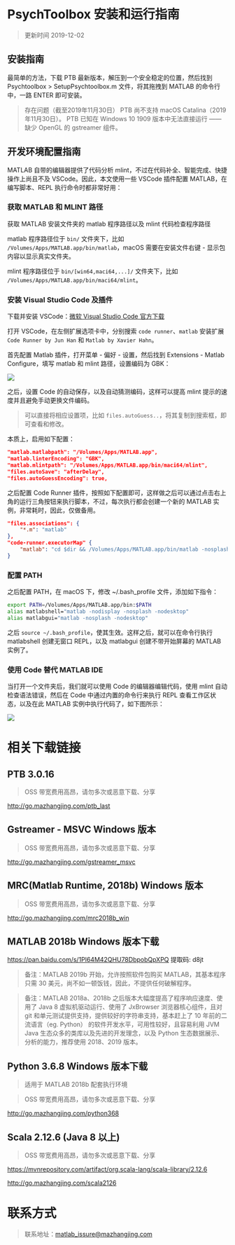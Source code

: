 # PsychToolbox 安装和运行指南

> 更新时间 2019-12-02

## 安装指南

最简单的方法，下载 PTB 最新版本，解压到一个安全稳定的位置，然后找到 Psychtoolbox > SetupPsychtoolbox.m 文件，将其拖拽到 MATLAB 的命令行中，一路 ENTER 即可安装。

> 存在问题（截至2019年11月30日）
PTB 尚不支持 macOS Catalina（2019年11月30日）。
PTB 已知在 Windows 10 1909 版本中无法直接运行 —— 缺少 OpenGL 的 gstreamer 组件。

## 开发环境配置指南

MATLAB 自带的编辑器提供了代码分析 mlint，不过在代码补全、智能完成、快捷操作上尚且不及 VSCode。因此，本文使用一些 VSCode 插件配置 MATLAB，在编写脚本、REPL 执行命令时都非常好用：

### 获取 MATLAB 和 MLINT 路径

获取 MATLAB 安装文件夹的 matlab 程序路径以及 mlint 代码检查程序路径

matlab 程序路径位于 `bin/` 文件夹下，比如 `/Volumes/Apps/MATLAB.app/bin/matlab`，macOS 需要在安装文件右键 - 显示包内容以显示真实文件夹。

mlint 程序路径位于 `bin/[win64,maci64,...]/` 文件夹下，比如 `/Volumes/Apps/MATLAB.app/bin/maci64/mlint`。

### 安装 Visual Studio Code 及插件

下载并安装 VSCode：[微软 Visual Studio Code 官方下载](https://code.visualstudio.com/)

打开 VSCode，在左侧扩展选项卡中，分别搜索 `code runner`、`matlab` 安装扩展 `Code Runner by Jun Han` 和 `Matlab by Xavier Hahn`。

首先配置 Matlab 插件，打开菜单 - 偏好 - 设置，然后找到 Extensions - Matlab Configure，填写 matlab 和 mlint 路径，设置编码为 GBK：

![](http://static2.mazhangjing.com/20191202/53531b7_matlab_vscode_1.png)

之后，设置 Code 的自动保存，以及自动猜测编码，这样可以提高 mlint 提示的速度并且避免手动更换文件编码。

> 可以直接将相应设置项，比如 `files.autoGuess..`，将其复制到搜索框，即可查看和修改。

本质上，启用如下配置：

```json
"matlab.matlabpath": "/Volumes/Apps/MATLAB.app",
"matlab.linterEncoding": "GBK",
"matlab.mlintpath": "/Volumes/Apps/MATLAB.app/bin/maci64/mlint",
"files.autoSave": "afterDelay",
"files.autoGuessEncoding": true,
```

之后配置 Code Runner 插件，按照如下配置即可，这样做之后可以通过点击右上角的运行三角按钮来执行脚本，不过，每次执行都会创建一个新的 MATLAB 实例，非常耗时，因此，仅做备用。

```json
"files.associations": {
	"*.m": "matlab"
},
"code-runner.executorMap" {
	"matlab": "cd $dir && /Volumes/Apps/MATLAB.app/bin/matlab -nosplash -nodesktop -nodisplay -r $fileNameWithoutExt" 
}
```

### 配置 PATH

之后配置 PATH，在 macOS 下，修改 ~/.bash_profile 文件，添加如下指令：

```bash
export PATH=/Volumes/Apps/MATLAB.app/bin:$PATH
alias matlabshell="matlab -nodisplay -nosplash -nodesktop"
alias matlabgui="matlab -nosplash -nodesktop"
```

之后 `source ~/.bash_profile`，使其生效。这样之后，就可以在命令行执行 matlabshell 创建无窗口 REPL，以及 matlabgui 创建不带开始屏幕的 MATLAB 实例了。

### 使用 Code 替代 MATLAB IDE

当打开一个文件夹后，我们就可以使用 Code 的编辑器编辑代码，使用 mlint 自动检查语法错误，然后在 Code 中通过内置的命令行来执行 REPL 查看工作区状态，以及在此 MATLAB 实例中执行代码了，如下图所示：

![](http://static2.mazhangjing.com/20191202/082fa7b_vscode_matlab_demo.png)

# 相关下载链接

## PTB 3.0.16

> OSS 带宽费用高昂，请勿多次或恶意下载、分享

http://go.mazhangjing.com/ptb_last

## Gstreamer - MSVC Windows 版本

> OSS 带宽费用高昂，请勿多次或恶意下载、分享

http://go.mazhangjing.com/gstreamer_msvc

## MRC(Matlab Runtime, 2018b) Windows 版本

> OSS 带宽费用高昂，请勿多次或恶意下载、分享

http://go.mazhangjing.com/mrc2018b_win

## MATLAB 2018b Windows 版本下载

https://pan.baidu.com/s/1Pl64M42QHU78DbpobQpXPQ 提取码: d8jt

> 备注：MATLAB 2019b 开始，允许按照软件包购买 MATLAB，其基本程序只需 30 美元，尚不如一顿饭钱，因此，不提供任何破解程序。

> 备注：MATLAB 2018a、2018b 之后版本大幅度提高了程序响应速度、使用了 Java 8 虚拟机驱动运行、使用了 JxBrowser 浏览器核心组件，且对 git 和单元测试提供支持，提供较好的字符串支持，基本赶上了 10 年前的二流语言（eg. Python） 的软件开发水平，可用性较好，且容易利用 JVM Java 生态众多的类库以及先进的开发理念，以及 Python 生态数据展示、分析的能力，推荐使用 2018、2019 版本。

## Python 3.6.8 Windows 版本下载

> 适用于 MATLAB 2018b 配套执行环境

> OSS 带宽费用高昂，请勿多次或恶意下载、分享

http://go.mazhangjing.com/python368

## Scala 2.12.6 (Java 8 以上)

> OSS 带宽费用高昂，请勿多次或恶意下载、分享

https://mvnrepository.com/artifact/org.scala-lang/scala-library/2.12.6

http://go.mazhangjing.com/scala2126

# 联系方式

> 联系地址：matlab_issure@mazhangjing.com
